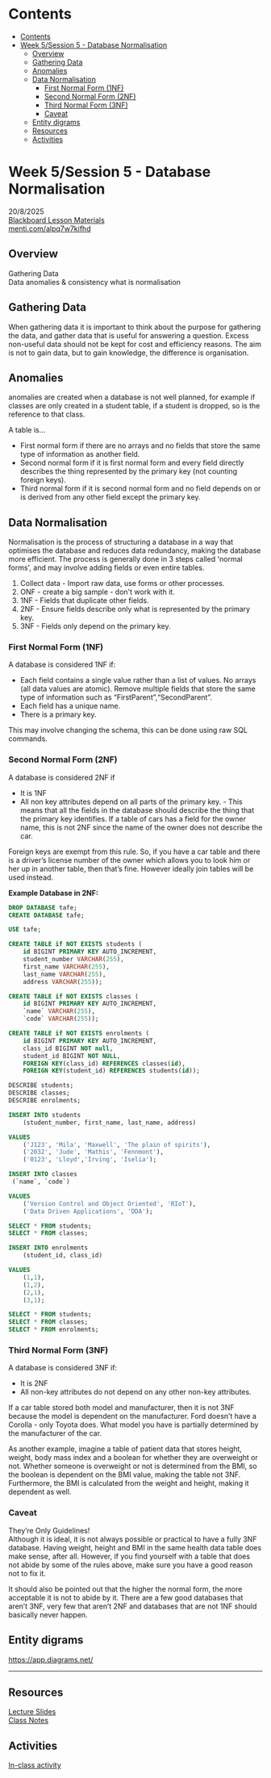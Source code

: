 # Contents
- [Contents](#contents)
- [Week 5/Session 5 - Database Normalisation](#week-5session-5---database-normalisation)
	- [Overview](#overview)
	- [Gathering Data](#gathering-data)
	- [Anomalies](#anomalies)
	- [Data Normalisation](#data-normalisation)
		- [First Normal Form (1NF)](#first-normal-form-1nf)
		- [Second Normal Form (2NF)](#second-normal-form-2nf)
		- [Third Normal Form (3NF)](#third-normal-form-3nf)
		- [Caveat](#caveat)
	- [Entity digrams](#entity-digrams)
	- [Resources](#resources)
	- [Activities](#activities)

# Week 5/Session 5 - Database Normalisation
20/8/2025  
[Blackboard Lesson Materials](https://blackboard.northmetrotafe.wa.edu.au/ultra/courses/_13866_1/cl/outline)  
[menti.com/alpq7w7kifhd](https://www.menti.com/alpq7w7kifhd)  


## Overview
Gathering Data  
Data anomalies & consistency
what is normalisation

## Gathering Data
When gathering data it is important to think about the purpose for gathering the data, and gather data that is useful for answering a question. Excess non-useful data should not be kept for cost and efficiency reasons. The aim is not to gain data, but to gain knowledge, the difference is organisation.

## Anomalies
anomalies are created when a database is not well planned, for example if classes are only created in a student table, if a student is dropped, so is the reference to that class. 

A table is…
* First normal form if there are no arrays and no fields that store the same type of information as another field.
* Second normal form if it is first normal form and every field directly describes the thing represented by the primary key (not counting foreign keys).
* Third normal form if it is second normal form and no field depends on or is derived from any other field except the primary key.

## Data Normalisation
Normalisation is the process of structuring a database in a way that optimises the database and reduces data redundancy, making the database more efficient. The process is generally done in 3 steps called 'normal forms', and may involve adding fields or even entire tables. 

1. Collect data - Import raw data, use forms or other processes.
2. ONF - create a big sample - don't work with it.
3. 1NF - Fields that duplicate other fields.
4. 2NF - Ensure fields describe only what is represented by the primary key.
5. 3NF - Fields only depend on the primary key.


### First Normal Form (1NF)
A database is considered 1NF if:
* Each field contains a single value rather than a list of values. No arrays (all data values are atomic). Remove multiple fields that store the same type of information such as “FirstParent”,“SecondParent”.
* Each field has a unique name.
* There is a primary key.

This may involve changing the schema, this can be done using raw SQL commands.

### Second Normal Form (2NF)
A database is considered 2NF if 
* It is 1NF
* All non key attributes depend on all parts of the primary key. - This means that all the fields in the database should describe the thing that the primary key identifies. If a table of cars has a field for the owner name, this is not 2NF since the name of the owner does not describe the car.  

Foreign keys are exempt from this rule. So, if you have a car table and there is a driver’s license number of the owner which allows you to look him or her up in another table, then that’s fine. However ideally join tables will be used instead.

**Example Database in 2NF:**
```sql
DROP DATABASE tafe;
CREATE DATABASE tafe;

USE tafe;

CREATE TABLE if NOT EXISTS students (
	id BIGINT PRIMARY KEY AUTO_INCREMENT,
	student_number VARCHAR(255),
	first_name VARCHAR(255),
	last_name VARCHAR(255),
	address VARCHAR(255));

CREATE TABLE if NOT EXISTS classes (
	id BIGINT PRIMARY KEY AUTO_INCREMENT,
	`name` VARCHAR(255),
	`code` VARCHAR(255));

CREATE TABLE if NOT EXISTS enrolments (
	id BIGINT PRIMARY KEY AUTO_INCREMENT,
	class_id BIGINT NOT null,
	student_id BIGINT NOT NULL,
	FOREIGN KEY(class_id) REFERENCES classes(id),
	FOREIGN KEY(student_id) REFERENCES students(id));

DESCRIBE students;
DESCRIBE classes;
DESCRIBE enrolments;

INSERT INTO students 
	(student_number, first_name, last_name, address)

VALUES
	('J123', 'Mila', 'Maxwell', 'The plain of spirits'),
	('2032', 'Jude', 'Mathis', 'Fennmont'),
	('0123', 'Lloyd','Irving', 'Iselia');

INSERT INTO classes
 (`name`, `code`)

VALUES
	('Version Control and Object Oriented', 'RIoT'),
	('Data Driven Applications', 'DDA');

SELECT * FROM students;
SELECT * FROM classes;

INSERT INTO enrolments
	(student_id, class_id)

VALUES
	(1,1),
	(1,2),
	(2,1),
	(3,1);

SELECT * FROM students;
SELECT * FROM classes;
SELECT * FROM enrolments;
```

### Third Normal Form (3NF)
A database is considered 3NF if:
* It is 2NF
* All non-key attributes do not depend on any other non-key attributes.

If a car table stored both model and manufacturer, then it is not 3NF because the model is dependent on the manufacturer. Ford doesn’t have a Corolla - only Toyota does. What model you have is partially determined by the manufacturer of the car.

As another example, imagine a table of patient data that stores height, weight, body mass index and a boolean for whether they are overweight or not. Whether someone is overweight or not is determined from the BMI, so the boolean is dependent on the BMI value, making the table not 3NF.  
Furthermore, the BMI is calculated from the weight and height, making it dependent as well.

### Caveat
They’re Only Guidelines!  
Although it is ideal, it is not always possible or practical to have a fully 3NF database. Having weight, height and BMI in the same health data table does make sense, after all. However, if you find yourself with a table that does not abide by some of the rules above, make sure you have a good reason not to fix it.

It should also be pointed out that the higher the normal form, the more acceptable it is not to abide by it. There are a few good databases that aren’t 3NF, very few that aren’t 2NF and databases that are not 1NF should basically never happen.


## Entity digrams
https://app.diagrams.net/


___
## Resources
[Lecture Slides](./resources/05-Database-Design-Normalisation.pptx)  
[Class Notes](./resources/Class-Notes-Normalising-Databases.pdf)    

## Activities
[In-class activity](./activities/class-activities.md)  